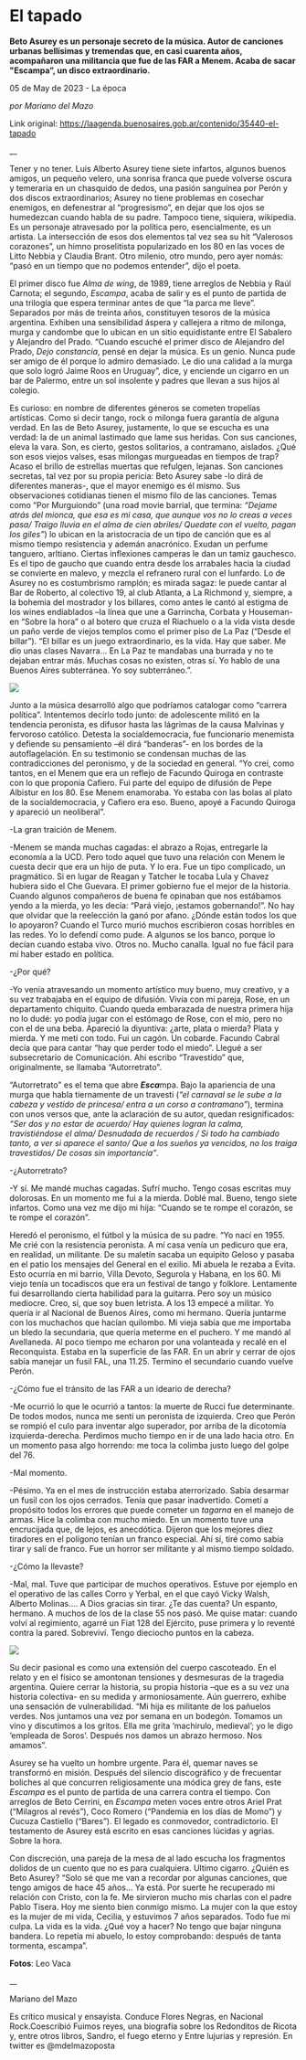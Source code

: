 # El tapado

**Beto Asurey es un personaje secreto de la música. Autor de canciones urbanas bellísimas y tremendas que, en casi cuarenta años, acompañaron una militancia que fue de las FAR a Menem. Acaba de sacar "Escampa”, un disco extraordinario.**

05 de May de 2023 - La época

_por Mariano del Mazo_

Link original: https://laagenda.buenosaires.gob.ar/contenido/35440-el-tapado



\_\_




Tener y no tener. Luis Alberto Asurey tiene siete infartos, algunos buenos amigos, un pequeño velero, una sonrisa franca que puede volverse oscura y temeraria en un chasquido de dedos, una pasión sanguínea por Perón y dos discos extraordinarios; Asurey no tiene problemas en cosechar enemigos, en defenestrar al “progresismo”, en dejar que los ojos se humedezcan cuando habla de su padre. Tampoco tiene, siquiera, wikipedia. Es un personaje atravesado por la política pero, esencialmente, es un artista. La intersección de esos dos elementos tal vez sea su hit “Valerosos corazones”, un himno proselitista popularizado en los 80 en las voces de Litto Nebbia y Claudia Brant. Otro milenio, otro mundo, pero ayer nomás: “pasó en un tiempo que no podemos entender”, dijo el poeta.




El primer disco fue *Alma de wing*, de 1989, tiene arreglos de Nebbia y Raúl Carnota; el segundo, *Escampa*, acaba de salir y es el punto de partida de una trilogía que espera terminar antes de que “la parca me lleve”. Separados por más de treinta años, constituyen tesoros de la música argentina. Exhiben una sensibilidad áspera y callejera a ritmo de milonga, murga y candombe que lo ubican en un sitio equidistante entre El Sabalero y Alejandro del Prado. “Cuando escuché el primer disco de Alejandro del Prado, *Dejo constancia*, pensé en dejar la música. Es un genio. Nunca pude ser amigo de él porque lo admiro demasiado. Le dio una calidad a la murga que solo logró Jaime Roos en Uruguay”, dice, y enciende un cigarro en un bar de Palermo, entre un sol insolente y padres que llevan a sus hijos al colegio.




Es curioso: en nombre de diferentes géneros se cometen tropelías artísticas. Como si decir tango, rock o milonga fuera garantía de alguna verdad. En las de Beto Asurey, justamente, lo que se escucha es una verdad: la de un animal lastimado que lame sus heridas. Con sus canciones, eleva la vara. Son, es cierto, gestos solitarios, a contramano, aislados. ¿Qué son esos viejos valses, esas milongas murgueadas en tiempos de trap? Acaso el brillo de estrellas muertas que refulgen, lejanas. Son canciones secretas, tal vez por su propia pericia: Beto Asurey sabe -lo dirá de diferentes maneras-, que el mayor enemigo es él mismo. Sus observaciones cotidianas tienen el mismo filo de las canciones. Temas como “Por Murguiondo” (una road movie barrial, que termina: *“Dejame atrás del mionca, que esa es mi casa, que aunque vos no lo creas a veces pasa/ Traigo lluvia en el alma de cien abriles/ Quedate con el vuelto, pagan los giles”*) lo ubican en la aristocracia de un tipo de canción que es al mismo tiempo resistencia y ademán anacrónico. Exudan un perfume tanguero, arltiano. Ciertas inflexiones camperas le dan un tamiz gauchesco. Es el tipo de gaucho que cuando entra desde los arrabales hacia la ciudad se convierte en malevo, y mezcla el refranero rural con el lunfardo. Lo de Asurey no es costumbrismo ramplón; es mirada sagaz: le puede cantar al Bar de Roberto, al colectivo 19, al club Atlanta, a La Richmond y, siempre, a la bohemia del mostrador y los billares, como antes le cantó al estigma de los wines endiablados –la línea que une a Garrincha, Corbata y Houseman- en “Sobre la hora” o al botero que cruza el Riachuelo o a la vida vista desde un paño verde de viejos templos como el primer piso de La Paz (“Desde el billar”). “El billar es un juego extraordinario, es la vida. Hay que saber. Me dio unas clases Navarra… En La Paz te mandabas una burrada y no te dejaban entrar más. Muchas cosas no existen, otras sí. Yo hablo de una Buenos Aires subterránea. Yo soy subterráneo.”.




[![](https://img.youtube.com/vi/Ndany8OfI8M/0.jpg)](https://www.youtube.com/watch?v=Ndany8OfI8M)




Junto a la música desarrolló algo que podríamos catalogar como “carrera política”. Intentemos decirlo todo junto: de adolescente militó en la tendencia peronista, es difusor hasta las lágrimas de la causa Malvinas y fervoroso católico. Detesta la socialdemocracia, fue funcionario menemista y defiende su pensamiento –él dirá “banderas”- en los bordes de la autoflagelación. En su testimonio se condensan muchas de las contradicciones del peronismo, y de la sociedad en general. “Yo creí, como tantos, en el Menem que era un reflejo de Facundo Quiroga en contraste con lo que proponía Cafiero. Fui parte del equipo de difusión de Pepe Albistur en los 80. Ese Menem enamoraba. Yo estaba con las bolas al plato de la socialdemocracia, y Cafiero era eso. Bueno, apoyé a Facundo Quiroga y apareció un neoliberal”.




-La gran traición de Menem.




-Menem se manda muchas cagadas: el abrazo a Rojas, entregarle la economía a la UCD. Pero todo aquel que tuvo una relación con Menem le cuesta decir que era un hijo de puta. Y lo era. Fue un tipo complicado, un pragmático. Si en lugar de Reagan y Tatcher le tocaba Lula y Chavez hubiera sido el Che Guevara. El primer gobierno fue el mejor de la historia. Cuando algunos compañeros de buena fe opinaban que nos estábamos yendo a la mierda, yo les decía: “Pará viejo, ¡estamos gobernando!”. No hay que olvidar que la reelección la ganó por afano. ¿Dónde están todos los que lo apoyaron? Cuando el Turco murió muchos escribieron cosas horribles en las redes. Yo lo defendí como pude. A algunos se los banco, porque lo decían cuando estaba vivo. Otros no. Mucho canalla. Igual no fue fácil para mí haber estado en política.




-¿Por qué?




-Yo venía atravesando un momento artístico muy bueno, muy creativo, y a su vez trabajaba en el equipo de difusión. Vivía con mi pareja, Rose, en un departamento chiquito. Cuando queda embarazada de nuestra primera hija no lo dudé: yo podía jugar con el estómago de Rose, con el mío, pero no con el de una beba. Apareció la diyuntiva: ¿arte, plata o mierda? Plata y mierda. Y me metí con todo. Fui un cagón. Un cobarde. Facundo Cabral decía que para cantar “hay que perder todo el miedo”. Llegué a ser subsecretario de Comunicación. Ahí escribo “Travestido” que, originalmente, se llamaba “Autorretrato".




“Autorretrato" es el tema que abre ***Esca***mpa. Bajo la apariencia de una murga que habla tiernamente de un travesti (*“el carnaval se le sube a la cabeza y vestido de princesa/ entra a un corso a contramano”*), termina con unos versos que, ante la aclaración de su autor, quedan resignificados: *“Ser dos y no estar de acuerdo/ Hay quienes logran la calma, travistiéndose el alma/ Desnudada de recuerdos / Si todo ha cambiado tanto, a ver si aparece el santo/ Que a los sueños ya vencidos, no los traiga travestidos/ De cosas sin importancia”*.




-¿Autorretrato?




-Y sí. Me mandé muchas cagadas. Sufrí mucho. Tengo cosas escritas muy dolorosas. En un momento me fui a la mierda. Doblé mal. Bueno, tengo siete infartos. Como una vez me dijo mi hija: “Cuando se te rompe el corazón, se te rompe el corazón”.




Heredó el peronismo, el fútbol y la música de su padre. “Yo nací en 1955. Me crié con la resistencia peronista. A mí casa venía un pedicuro que era, en realidad, un militante. De su maletín sacaba un equipito Geloso y pasaba en el patio los mensajes del General en el exilio. Mi abuela le rezaba a Evita. Esto ocurría en mi barrio, Villa Devoto, Segurola y Habana, en los 60. Mi viejo tenía un tocadiscos que era un festival de tango y folklore. Lentamente fui desarrollando cierta habilidad para la guitarra. Pero soy un músico mediocre. Creo, sí, que soy buen letrista. A los 13 empecé a militar. Yo quería ir al Nacional de Buenos Aires, como mi hermano. Quería juntarme con los muchachos que hacían quilombo. Mi vieja sabía que me importaba un bledo la secundaria, que quería meterme en el puchero. Y me mandó al Avellaneda. Al poco tiempo me echaron por una volanteada y recalé en el Reconquista. Estaba en la superficie de las FAR. En un abrir y cerrar de ojos sabía manejar un fusil FAL, una 11.25. Termino el secundario cuando vuelve Perón.




-¿Cómo fue el tránsito de las FAR a un ideario de derecha?




-Me ocurrió lo que le ocurrió a tantos: la muerte de Rucci fue determinante. De todos modos, nunca me sentí un peronista de izquierda. Creo que Perón se rompió el culo para inventar algo superador, por arriba de la dicotomía izquierda-derecha. Perdimos mucho tiempo en ir de una lado hacia otro. En un momento pasa algo horrendo: me toca la colimba justo luego del golpe del 76.




-Mal momento.




-Pésimo. Ya en el mes de instrucción estaba aterrorizado. Sabía desarmar un fusil con los ojos cerrados. Tenía que pasar inadvertido. Cometí a propósito todos los errores que puede cometer un *tagarna* en el manejo de armas. Hice la colimba con mucho miedo. En un momento tuve una encrucijada que, de lejos, es anecdótica. Dijeron que los mejores diez tiradores en el polígono tenían un franco especial. Ahí sí, tiré como sabía tirar y salí de franco. Fue un horror ser militante y al mismo tiempo soldado.




-¿Cómo la llevaste?




-Mal, mal. Tuve que participar de muchos operativos. Estuve por ejemplo en el operativo de las calles Corro y Yerbal, en el que cayó Vicky Walsh, Alberto Molinas…. A Dios gracias sin tirar. ¿Te das cuenta? Un espanto, hermano. A muchos de los de la clase 55 nos pasó. Me quise matar: cuando volví al regimiento, agarré un Fiat 128 del Ejército, puse primera y lo reventé contra la pared. Sobreviví. Tengo dieciocho puntos en la cabeza.




![](https://cdn.feater.me/files/images/1190799/65fdbea7-43aa-471a-bce5-37023dc85930.jpg)




Su decir pasional es como una extensión del cuerpo cascoteado. En el relato y en el físico se amontonan tensiones y desmesuras de la tragedia argentina. Quiere cerrar la historia, su propia historia –que es a su vez una historia colectiva- en su medida y armoniosamente. Aún guerrero, exhibe una sensación de vulnerabilidad. “Mi hija es militante de los pañuelos verdes. Nos juntamos una vez por semana en un bodegón. Tomamos un vino y discutimos a los gritos. Ella me grita ‘machirulo, medieval’; yo le digo ‘empleada de Soros’. Después nos damos un abrazo hermoso. Nos amamos”.




Asurey se ha vuelto un hombre urgente. Para él, quemar naves se transformó en misión. Después del silencio discográfico y de frecuentar boliches al que concurren religiosamente una módica grey de fans, este *Escampa* es el punto de partida de una carrera contra el tiempo. Con arreglos de Beto Cerrini, en *Escampa* meten voces entre otros Ariel Prat (“Milagros al revés”), Coco Romero (“Pandemia en los días de Momo”) y Cucuza Castiello (“Bares”). El legado es conmovedor, contradictorio. El testamento de Asurey está escrito en esas canciones lúcidas y agrias. Sobre la hora.




Con discreción, una pareja de la mesa de al lado escucha los fragmentos dolidos de un cuento que no es para cualquiera. Ultimo cigarro. ¿Quién es Beto Asurey? “Solo sé que me van a recordar por algunas canciones, que tengo amigos de hace 45 años… Ya está. Por suerte he recuperado mi relación con Cristo, con la fe. Me sirvieron mucho mis charlas con el padre Pablo Tisera. Hoy me siento bien conmigo mismo. La mujer con la que estoy es la mujer de mi vida, Cecilia, y estuvimos 7 años separados. Todo fue mi culpa. La vida es la vida. ¿Qué voy a hacer? No tengo que bajar ninguna bandera. Lo repetía mi abuelo, lo estoy comprobando: después de tanta tormenta, escampa”.




**Fotos**: Leo Vaca




\_\_




Mariano del Mazo




Es crítico musical y ensayista. Conduce Flores Negras, en Nacional Rock.Coescribió Fuimos reyes, una biografía sobre los Redonditos de Ricota y, entre otros libros, Sandro, el fuego eterno y Entre lujurias y represión. En twitter es @mdelmazoposta



